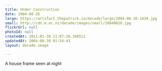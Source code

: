 ```yaml
---
title: Under Construction
date: 2004-08-26
large: https://artifact.thepatrick.io/decade/large/2004-08-26-1634.jpg
small: http://cdn.m.ac.nz/decade/images/small/20040826.jpg
flickrUrl: null
photoId: null
createdAt: 2011-01-30 11:07:16.348512
updatedAt: 2004-08-30 01:54:43
layout: decade-image

---
```

A house frame seen at night
